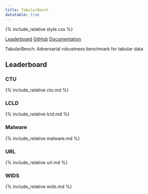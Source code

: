 ```yaml
---
title: TabularBench
datatable: true
---
```

{% include_relative style.css %}
<link rel="stylesheet" type="text/css" href="https://cdn.datatables.net/1.10.21/css/jquery.dataTables.min.css" />
<script src="https://code.jquery.com/jquery-3.5.1.js"></script>
<script src="https://cdn.datatables.net/1.10.21/js/jquery.dataTables.min.js"></script>

<div class="top-menu">
    <a href="#" class="active"><i class="fas fa-home"></i> Leaderboard</a>
    <a href="https://github.com/serval-uni-lu/tabularbench" target="_blank"><i class="fab fa-github"></i> GitHub</a>
    <a href="https://serval-uni-lu.github.io/tabularbench/doc"><i class="fas fa-book"></i> Documentation</a>
</div>

<div class="content">

TabularBench: Adversarial robustness benchmark for tabular data

## Leaderboard

### CTU

{% include_relative ctu.md %}

### LCLD

{% include_relative lcld.md %}

### Malware

{% include_relative malware.md %}

### URL

{% include_relative url.md %}

### WIDS

{% include_relative wids.md %}

</div>

<script>
    $('table').DataTable({"bPaginate": false,})
</script>
